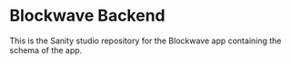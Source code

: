 # Blockwave Backend

This is the Sanity studio repository for the Blockwave app containing the schema of the app.

